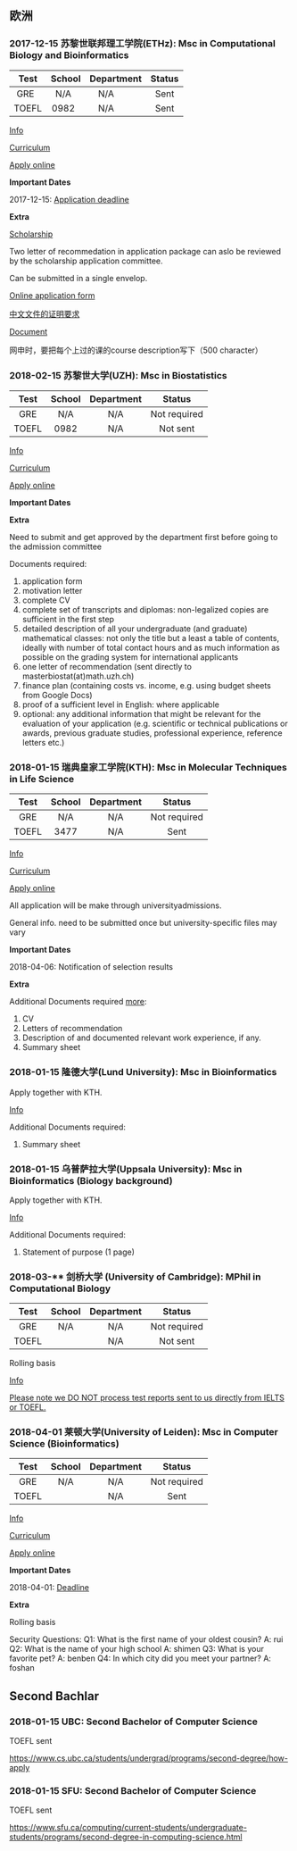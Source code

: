 ## 欧洲

### 2017-12-15 苏黎世联邦理工学院(ETHz): Msc in Computational Biology and Bioinformatics 

| Test  | School | Department  | Status   |
| :---: |:------:| :----------:| :------: |
| GRE   | N/A    | N/A         | Sent     |
| TOEFL | 0982   | N/A         | Sent     |

[Info](http://www.cbb.ethz.ch/prospective-students.html)

[Curriculum]()

[Apply online]()

**Important Dates**

2017-12-15: [Application deadline](https://www.ethz.ch/en/studies/registration-application/master/application/how-to-apply/application-schedule.html)

**Extra**

[Scholarship](https://www.ethz.ch/students/en/studies/financial/scholarships/excellencescholarship.html)

Two letter of recommedation in application package can aslo be reviewed by the scholarship application committee.

Can be submitted in a single envelop.

[Online application form](https://www.lehrbetrieb.ethz.ch/eApply/ealogin.view?lang=en)

[中文文件的证明要求](./graduate_school/ethz/eth_certificate.pdf)

[Document](https://www.ethz.ch/en/studies/registration-application/master/application/how-to-apply/application-documents.html)

网申时，要把每个上过的课的course description写下（500 character）

### 2018-02-15 苏黎世大学(UZH): Msc in Biostatistics

| Test  | School | Department  | Status   |
| :---: |:------:| :----------:| :------: |
| GRE   | N/A    | N/A         | Not required |
| TOEFL | 0982   | N/A         | Not sent |

[Info](http://www.biostat.uzh.ch/)

[Curriculum]()

[Apply online]()

**Important Dates**

**Extra**

Need to submit and get approved by the department first before going to the admission committee

Documents required: 
1. application form
2. motivation letter
3. complete CV
4. complete set of transcripts and diplomas: non-legalized copies are sufficient in the first step
5. detailed description of all your undergraduate (and graduate) mathematical classes: not only the title but a least a table of contents, ideally with number of total contact hours and as much information as possible on the grading system for international applicants
6. one letter of recommendation (sent directly to masterbiostat(at)math.uzh.ch)
7. finance plan (containing costs vs. income, e.g. using budget sheets from Google Docs)
8. proof of a sufficient level in English: where applicable
9. optional: any additional information that might be relevant for the evaluation of your application (e.g. scientific or technical publications or awards, previous graduate studies, professional experience, reference letters etc.)

### 2018-01-15 瑞典皇家工学院(KTH): Msc in Molecular Techniques in Life Science

| Test  | School | Department  | Status   |
| :---: |:------:| :----------:| :------: |
| GRE   | N/A    | N/A         | Not required |
| TOEFL | 3477   | N/A         | Sent     |

[Info](https://www.kth.se/en/studies/master/molecular-techniques-life-science)

[Curriculum]()

[Apply online](https://www.universityadmissions.se/intl/start)

All application will be make through universityadmissions.

General info. need to be submitted once but university-specific files may vary 

**Important Dates**

2018-04-06: Notification of selection results

**Extra**

Additional Documents required [more](https://www.kth.se/en/studies/master/molecular-techniques-life-science/entry-requirements-1.501288):
1. CV
2. Letters of recommendation
3. Description of and documented relevant work experience, if any.
4. Summary sheet
	
### 2018-01-15 隆德大学(Lund University): Msc in Bioinformatics

Apply together with KTH.

[Info](http://www.lunduniversity.lu.se/lubas/i-uoh-lu-NABIF/18010)

Additional Documents required:
1. Summary sheet

### 2018-01-15 乌普萨拉大学(Uppsala University): Msc in Bioinformatics (Biology background)

Apply together with KTH.

[Info](http://www.uu.se/en/admissions/master/selma/program/?pInr=BIOL&pKod=TBK2M&lasar=18/19)

Additional Documents required:
1. Statement of purpose (1 page)


### 2018-03-** 剑桥大学 (University of Cambridge): MPhil in Computational Biology

| Test  | School | Department  | Status   |
| :---: |:------:| :----------:| :------: |
| GRE   | N/A    | N/A         | Not required |
| TOEFL |        | N/A         | Not sent |

Rolling basis

[Info](https://www.graduate.study.cam.ac.uk/courses/directory/maammpcbi)

[Please note we DO NOT process test reports sent to us directly from IELTS or TOEFL.](https://www.graduate.study.cam.ac.uk/how-do-i-apply/supporting-documentation/evidence-competence-english)

### 2018-04-01 莱顿大学(University of Leiden): Msc in Computer Science (Bioinformatics)

| Test  | School | Department  | Status   |
| :---: |:------:| :----------:| :------: |
| GRE   | N/A    | N/A         | Not required |
| TOEFL |        | N/A         | Sent |

[Info](https://www.universiteitleiden.nl/en/education/study-programmes/master/computer-science/bioinformatics)

[Curriculum]()

[Apply online](https://usis.leidenuniv.nl:8011/psp/S4PRD/?cmd=login&languageCd=ENG)

**Important Dates**

2018-04-01: [Deadline](https://www.universiteitleiden.nl/en/education/study-programmes/master/computer-science/bioinformatics/admission-and-application/application-deadlines)

**Extra**

Rolling basis

Security Questions:
Q1: What is the first name of your oldest cousin?
A: rui
Q2: What is the name of your high school
A: shimen
Q3: What is your favorite pet?
A: benben
Q4: In which city did you meet your partner?
A: foshan

## Second Bachlar 

### 2018-01-15 UBC: Second Bachelor of Computer Science

TOEFL sent

https://www.cs.ubc.ca/students/undergrad/programs/second-degree/how-apply

### 2018-01-15 SFU: Second Bachelor of Computer Science

TOEFL sent

https://www.sfu.ca/computing/current-students/undergraduate-students/programs/second-degree-in-computing-science.html
